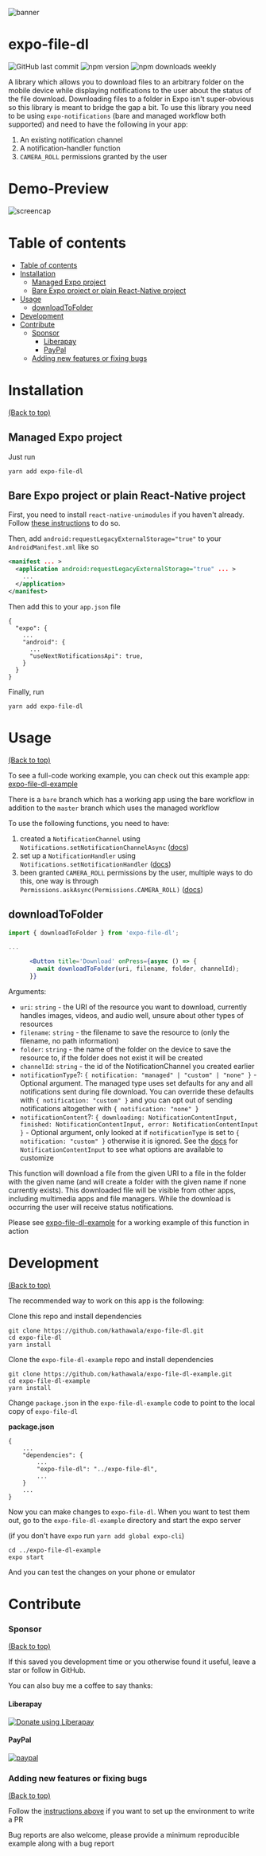 <!-- Add banner here -->
![banner](https://storage.googleapis.com/gh-assets/expo-file-dl.png)

<!-- omit in toc -->
# expo-file-dl

<!-- Add buttons here -->
![GitHub last commit](https://img.shields.io/github/last-commit/kathawala/expo-file-dl)
![npm version](https://img.shields.io/npm/v/expo-file-dl)
![npm downloads weekly](https://img.shields.io/npm/dw/expo-file-dl)

<!-- Describe your project in brief -->
A library which allows you to download files to an arbitrary folder on the mobile device while displaying notifications to the user about the status of the file download. Downloading files to a folder in Expo isn't super-obvious so this library is meant to bridge the gap a bit.
To use this library you need to be using `expo-notifications` (bare and managed workflow both supported) and need to have the following in your app:

1. An existing notification channel
2. A notification-handler function
3. `CAMERA_ROLL` permissions granted by the user

<!-- Some badges that you could use -->

<!-- ![GitHub release (latest by date including pre-releases)](https://img.shields.io/github/v/release/navendu-pottekkat/awesome-readme?include_prereleases)
: This badge shows the version of the current release.

![GitHub issues](https://img.shields.io/github/issues-raw/navendu-pottekkat/awesome-readme)
: This is a dynamic badge from [**Shields IO**](https://shields.io/) that tracks issues in your project and gets updated automatically. It gives the user an idea about the issues and they can just click the badge to view the issues.

![GitHub pull requests](https://img.shields.io/github/issues-pr/navendu-pottekkat/awesome-readme)
: This is also a dynamic badge that tracks pull requests. This notifies the maintainers of the project when a new pull request comes.

![GitHub All Releases](https://img.shields.io/github/downloads/navendu-pottekkat/awesome-readme/total): If you are not like me and your project gets a lot of downloads(*I envy you*) then you should have a badge that shows the number of downloads! This lets others know how **Awesome** your project is and is worth contributing to.

![GitHub](https://img.shields.io/github/license/navendu-pottekkat/awesome-readme)
: This shows what kind of open-source license your project uses. This is good idea as it lets people know how they can use your project for themselves.

![Tweet](https://img.shields.io/twitter/url?style=flat-square&logo=twitter&url=https%3A%2F%2Fnavendu.me%2Fnsfw-filter%2Findex.html): This is not essential but it is a cool way to let others know about your project! Clicking this button automatically opens twitter and writes a tweet about your project and link to it. All the user has to do is to click tweet. Isn't that neat? -->

<!-- omit in toc -->
# Demo-Preview

![screencap](https://storage.googleapis.com/gh-assets/managed.gif)

# Table of contents

<!-- After you have introduced your project, it is a good idea to add a **Table of contents** or **TOC** as **cool** people say it. This would make it easier for people to navigate through your README and find exactly what they are looking for.

Here is a sample TOC(*wow! such cool!*) that is actually the TOC for this README. -->

- [Table of contents](#table-of-contents)
- [Installation](#installation)
  - [Managed Expo project](#managed-expo-project)
  - [Bare Expo project or plain React-Native project](#bare-expo-project-or-plain-react-native-project)
- [Usage](#usage)
  - [downloadToFolder](#downloadtofolder)
- [Development](#development)
- [Contribute](#contribute)
    - [Sponsor](#sponsor)
      - [Liberapay](#liberapay)
      - [PayPal](#paypal)
    - [Adding new features or fixing bugs](#adding-new-features-or-fixing-bugs)

# Installation
[(Back to top)](#table-of-contents)

## Managed Expo project

Just run

```
yarn add expo-file-dl
```

## Bare Expo project or plain React-Native project

First, you need to install `react-native-unimodules` if you haven't already.
Follow [these instructions](https://docs.expo.io/bare/installing-unimodules/) to do so.

Then, add `android:requestLegacyExternalStorage="true"` to your `AndroidManifest.xml` like so

```xml
<manifest ... >
  <application android:requestLegacyExternalStorage="true" ... >
    ...
  </application>
</manifest>
```

Then add this to your `app.json` file

```
{
  "expo": {
    ...
    "android": {
      ...
      "useNextNotificationsApi": true,
    }
  }
}
```

Finally, run

```
yarn add expo-file-dl
```

# Usage
[(Back to top)](#table-of-contents)

To see a full-code working example, you can check out this example app: [expo-file-dl-example](https://github.com/kathawala/expo-file-dl-example)

There is a `bare` branch which has a working app using the bare workflow in addition to the `master` branch which uses the managed workflow

To use the following functions, you need to have:

1. created a `NotificationChannel` using `Notifications.setNotificationChannelAsync` ([docs](https://docs.expo.io/versions/v39.0.0/sdk/notifications/#setnotificationchannelasyncidentifier-string-channel-notificationchannelinput-promisenotificationchannel--null))
2. set up a `NotificationHandler` using `Notifications.setNotificationHandler` ([docs](https://docs.expo.io/versions/v39.0.0/sdk/notifications/#setnotificationchannelasyncidentifier-string-channel-notificationchannelinput-promisenotificationchannel--null))
3. been granted `CAMERA_ROLL` permissions by the user, multiple ways to do this, one way is through `Permissions.askAsync(Permissions.CAMERA_ROLL)` ([docs](https://docs.expo.io/versions/v39.0.0/sdk/permissions/#permissionsaskasynctypes))

## downloadToFolder

```jsx
import { downloadToFolder } from 'expo-file-dl';

...

      <Button title='Download' onPress={async () => {
        await downloadToFolder(uri, filename, folder, channelId);
      }}

```

Arguments:
* `uri`: `string` - the URI of the resource you want to download, currently handles images, videos, and audio well, unsure about other types of resources
* `filename`: `string` - the filename to save the resource to (only the filename, no path information)
* `folder`: `string` - the name of the folder on the device to save the resource to, if the folder does not exist it will be created
* `channelId`: `string` - the id of the NotificationChannel you created earlier
* `notificationType`?: `{ notification: "managed" | "custom" | "none" }` - Optional argument. The managed type uses set defaults for any and all notifications sent during file download. You can override these defaults with `{ notification: "custom" }` and you can opt out of sending notifications altogether with `{ notification: "none" }`
* `notificationContent`?: `{ downloading: NotificationContentInput, finished: NotificationContentInput, error: NotificationContentInput }` - Optional argument, only looked at if `notificationType` is set to `{ notification: "custom" }` otherwise it is ignored. See the [docs](https://docs.expo.io/versions/v39.0.0/sdk/notifications/#notificationcontentinput) for `NotificationContentInput` to see what options are available to customize

This function will download a file from the given URI to a file in the folder with the given name (and will create a folder with the given name if none currently exists). This downloaded file will be visible from other apps, including multimedia apps and file managers. While the download is occurring the user will receive status notifications.

Please see [expo-file-dl-example](https://github.com/kathawala/expo-file-dl-example) for a working example of this function in action


# Development
[(Back to top)](#table-of-contents)

The recommended way to work on this app is the following:

Clone this repo and install dependencies

```
git clone https://github.com/kathawala/expo-file-dl.git
cd expo-file-dl
yarn install
```

Clone the `expo-file-dl-example` repo and install dependencies

```
git clone https://github.com/kathawala/expo-file-dl-example.git
cd expo-file-dl-example
yarn install
```

Change `package.json` in the `expo-file-dl-example` code to point to the local copy of `expo-file-dl`

**package.json**
```
{
    ...
    "dependencies": {
        ...
        "expo-file-dl": "../expo-file-dl",
        ...
    }
    ...
}
```

Now you can make changes to `expo-file-dl`. When you want to test them out, go to the `expo-file-dl-example` directory and start the expo server

(if you don't have `expo` run `yarn add global expo-cli`)
```
cd ../expo-file-dl-example
expo start
```

And you can test the changes on your phone or emulator

# Contribute

### Sponsor
[(Back to top)](#table-of-contents)

If this saved you development time or you otherwise found it useful, leave a star or follow in GitHub.

You can also buy me a coffee to say thanks:

<!-- Liberapay -->
#### Liberapay
<a href="https://liberapay.com/kathawala/donate"><img alt="Donate using Liberapay" src="https://liberapay.com/assets/widgets/donate.svg"></a>

<!-- PayPal -->
#### PayPal
[![paypal](https://www.paypalobjects.com/en_US/i/btn/btn_donateCC_LG.gif)](https://www.paypal.com/cgi-bin/webscr?cmd=_donations&business=LHG78XBMVTU82&item_name=open+source+software&currency_code=USD)

### Adding new features or fixing bugs
[(Back to top)](#table-of-contents)

Follow the [instructions above](#development) if you want to set up the environment to write a PR

Bug reports are also welcome, please provide a minimum reproducible example along with a bug report
